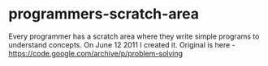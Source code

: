 # programmers-scratch-area
Every programmer has a scratch area where they write simple programs to understand concepts. On June 12 2011 I created it. Original is here - https://code.google.com/archive/p/problem-solving
